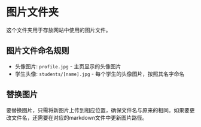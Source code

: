 # 图片文件夹

这个文件夹用于存放网站中使用的图片文件。

## 图片文件命名规则

- 头像图片: `profile.jpg` - 主页显示的头像图片
- 学生头像: `students/[name].jpg` - 每个学生的头像图片，按照其名字命名

## 替换图片

要替换图片，只需将新图片上传到相应位置，确保文件名与原来的相同。如果要更改文件名，还需要在对应的markdown文件中更新图片路径。
